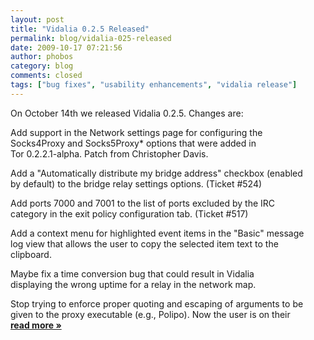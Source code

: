 ```yaml
---
layout: post
title: "Vidalia 0.2.5 Released"
permalink: blog/vidalia-025-released
date: 2009-10-17 07:21:56
author: phobos
category: blog
comments: closed
tags: ["bug fixes", "usability enhancements", "vidalia release"]
---
```


On October 14th we released Vidalia 0.2.5. Changes are:

Add support in the Network settings page for configuring the  
 Socks4Proxy and Socks5Proxy\* options that were added in  
 Tor 0.2.2.1-alpha. Patch from Christopher Davis.

Add a "Automatically distribute my bridge address" checkbox (enabled  
 by default) to the bridge relay settings options. (Ticket \#524)

Add ports 7000 and 7001 to the list of ports excluded by the IRC  
 category in the exit policy configuration tab. (Ticket \#517)

Add a context menu for highlighted event items in the "Basic" message  
 log view that allows the user to copy the selected item text to the  
 clipboard.

Maybe fix a time conversion bug that could result in Vidalia  
 displaying the wrong uptime for a relay in the network map.

Stop trying to enforce proper quoting and escaping of arguments to be  
 given to the proxy executable (e.g., Polipo). Now the user is on their [**read more »**](https://blog.torproject.org/blog/vidalia-025-released)
